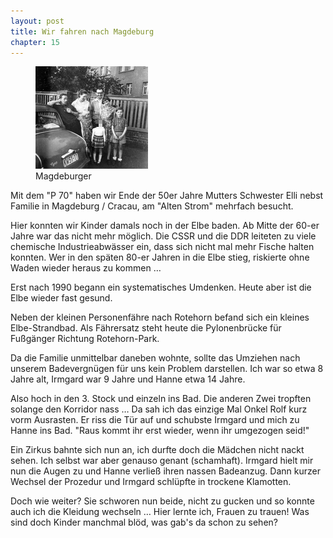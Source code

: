 ```yaml
---  
layout: post
title: Wir fahren nach Magdeburg
chapter: 15
---  
```




<figure class="left"><a href="/bilder/041.jpg" title="Klicken f&uuml;r Grossansicht" rel="facebox"><img title="Magdeburger" src="/bilder/thumb-041.png"></a><figcaption>Magdeburger</figcaption></figure>
 Mit dem "P 70" haben wir Ende der 50er Jahre Mutters Schwester Elli
nebst Familie in Magdeburg / Cracau, am "Alten Strom" mehrfach besucht.

Hier konnten wir Kinder damals noch in der Elbe baden. Ab Mitte der 60-er
Jahre war das nicht mehr möglich. Die CSSR und die DDR leiteten zu viele
chemische Industrieabwässer ein, dass sich nicht mal mehr Fische halten
konnten. Wer in den späten 80-er Jahren in die Elbe stieg, riskierte ohne
Waden wieder heraus zu kommen …

Erst nach 1990 begann ein systematisches Umdenken. Heute aber ist die Elbe
wieder fast gesund.

Neben der kleinen Personenfähre nach Rotehorn befand sich ein kleines Elbe-Strandbad. Als Fährersatz steht heute die Pylonenbrücke für Fußgänger Richtung
Rotehorn-Park.

Da die Familie unmittelbar daneben wohnte, sollte das Umziehen nach unserem
Badevergnügen für uns kein Problem darstellen. Ich war so etwa 8 Jahre alt,
Irmgard war 9 Jahre und Hanne etwa 14 Jahre.

Also hoch in den 3. Stock und einzeln ins Bad. Die anderen Zwei tropften
solange den Korridor nass … Da sah ich das einzige Mal Onkel Rolf kurz vorm
Ausrasten. Er riss die Tür auf und schubste Irmgard und mich zu Hanne ins Bad.
"Raus kommt ihr erst wieder, wenn ihr umgezogen seid!"

Ein Zirkus bahnte sich nun an, ich durfte doch die Mädchen nicht nackt sehen.
Ich selbst war aber genauso genant (schamhaft). Irmgard hielt mir nun die Augen
zu und Hanne verließ ihren nassen Badeanzug. Dann kurzer Wechsel der Prozedur
und Irmgard schlüpfte in trockene Klamotten.

Doch wie weiter? Sie schworen nun beide, nicht zu gucken und so konnte auch ich
die Kleidung wechseln … Hier lernte ich, Frauen zu trauen! Was sind doch
Kinder manchmal blöd, was gab's da schon zu sehen? 



